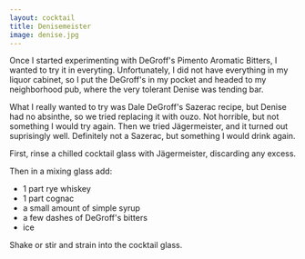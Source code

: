 ```yaml
---
layout: cocktail
title: Denisemeister
image: denise.jpg
---
```

Once I started experimenting with DeGroff's Pimento Aromatic Bitters, I wanted to try it in everyting.
Unfortunately, I did not have everything in my liquor cabinet, so I put the DeGroff's in my pocket
and headed to my neighborhood pub, where the very tolerant Denise was tending bar.

What I really wanted to try was Dale DeGroff's Sazerac recipe, but Denise had no absinthe, so we tried
replacing it with ouzo. Not horrible, but not something I would try again. Then we tried Jägermeister,
and it turned out suprisingly well. Definitely not a Sazerac, but something I would drink again.

First, rinse a chilled cocktail glass with Jägermeister, discarding any excess.

Then in a mixing glass add:

* 1 part rye whiskey
* 1 part cognac
* a small amount of simple syrup
* a few dashes of DeGroff's bitters
* ice

Shake or stir and strain into the cocktail glass.  
